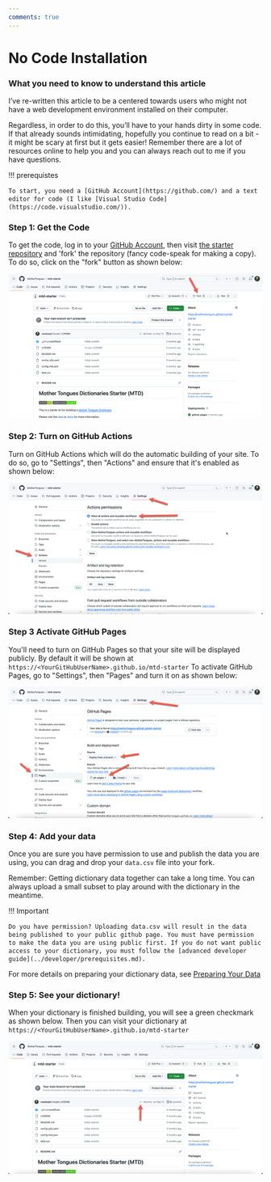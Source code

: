 ```yaml
---
comments: true
---
```


# No Code Installation

### What you need to know to understand this article
I’ve re-written this article to be a centered towards users who might not have a web development environment installed on their computer.

Regardless, in order to do this, you’ll have to your hands dirty in some code. If that already sounds intimidating, hopefully you continue to read on a bit - it might be scary at first but it gets easier! Remember there are a lot of resources online to help you and you can always reach out to me if you have questions.

!!! prerequistes

    To start, you need a [GitHub Account](https://github.com/) and a text editor for code (I like [Visual Studio Code](https://code.visualstudio.com/)).

### Step 1: Get the Code

To get the code, log in to your [GitHub Account](https://github.com/), then visit [the starter repository](https://github.com/MotherTongues/mtd-starter) and 'fork' the repository (fancy code-speak for making a copy). To do so, click on the "fork" button as shown below:

![Making a copy of the code](../images/fork.png)

### Step 2: Turn on GitHub Actions

Turn on GitHub Actions which will do the automatic building of your site. To do so, go to "Settings", then "Actions" and ensure that it's enabled as shown below:

![Enabling GitHub Actions](../images/action.png)


### Step 3 Activate GitHub Pages

You'll need to turn on GitHub Pages so that your site will be displayed publicly. By default it will be shown at `https://<YourGitHubUserName>.github.io/mtd-starter`  To activate GitHub Pages, go to "Settings", then "Pages" and turn it on as shown below:

![Activating GitHub Pages](../images/pages.png)

### Step 4: Add your data

Once you are sure you have permission to use and publish the data you are using, you can drag and drop your `data.csv` file into your fork.

Remember: Getting dictionary data together can take a long time. You can always upload a small subset to play around with the dictionary in the meantime.

!!! Important

    Do you have permission? Uploading data.csv will result in the data being published to your public github page. You must have permission to make the data you are using public first. If you do not want public access to your dictionary, you must follow the [advanced developer guide](../developer/prerequisites.md).

For more details on preparing your dictionary data, see [Preparing Your Data](../guides/prepare.md)

### Step 5: See your dictionary!

When your dictionary is finished building, you will see a green checkmark as shown below. Then you can visit your dictionary at `https://<YourGitHubUserName>.github.io/mtd-starter`


![Successfully built dictionary](../images/success.png)
